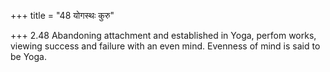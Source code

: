 +++
title = "48 योगस्थः कुरु"

+++
2.48 Abandoning attachment and established in Yoga, perfom works,
viewing success and failure with an even mind. Evenness of mind is said
to be Yoga.
